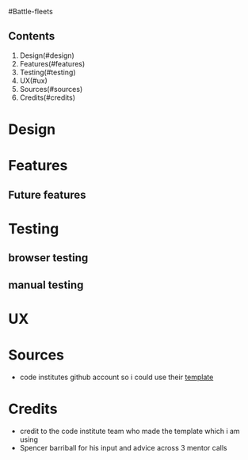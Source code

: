 #Battle-fleets


## Contents
1. Design(#design)
2. Features(#features)
3. Testing(#testing)
4. UX(#ux)
5. Sources(#sources)
6. Credits(#credits)

# Design


# Features

## Future features

# Testing

## browser testing

## manual testing

# UX


# Sources
- code institutes github account so i could use their [template](https://github.com/Code-Institute-Org/p3-template)
# Credits
- credit to the code institute team who made the template which i am using
- Spencer barriball for his input and advice across 3 mentor calls